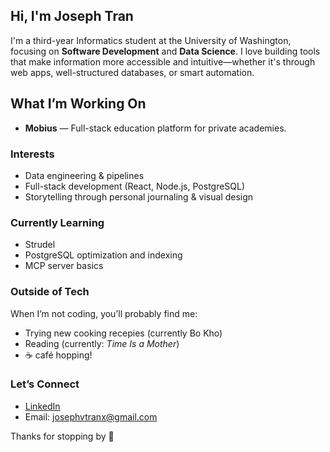 ##  Hi, I'm Joseph Tran

I'm a third-year Informatics student at the University of Washington, focusing on **Software Development** and **Data Science**. I love building tools that make information more accessible and intuitive—whether it's through web apps, well-structured databases, or smart automation.

##  What I’m Working On

- **Mobius** — Full-stack education platform for private academies.

###  Interests

- Data engineering & pipelines  
- Full-stack development (React, Node.js, PostgreSQL)  
- Storytelling through personal journaling & visual design  

### Currently Learning

- Strudel
- PostgreSQL optimization and indexing 
- MCP server basics

### Outside of Tech

When I’m not coding, you’ll probably find me:
-  Trying new cooking recepies (currently Bo Kho)
-  Reading (currently: *Time Is a Mother*)  
- ☕ café hopping!

### Let’s Connect

- [LinkedIn](https://www.linkedin.com/in/josephvuongtran/)  
- Email: josephvtranx@gmail.com  


Thanks for stopping by 🙌
